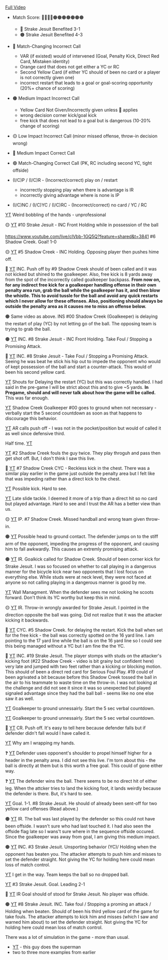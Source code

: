 [Full Video](https://www.youtube.com/live/clVbb-1GQ5Q?feature=shared)

- Match Score: 🔴🔴🔴🔴🟠🟠🟠🟠🟠🟠🟠
  - 🔴 Strake Jesuit Benefited 3-1
  - 🟠 Strake Jesuit Benefited 4-3

- 🔴 Match-Changing Incorrect Call
  - VAR (if existed) would of intervened (Goal, Penalty Kick, Direct Red Card, Mistaken identity)
  - Orange card that does not get either a YC or RC
  - Second Yellow Card (if either YC should of been no card or a player is not correctly given one)
  - incorrect restart that leads to a goal or goal-scoring opportunity (20%+ chance of scoring)
- 🟠 Medium Impact Incorrect Call
  - Yellow Card Not Given/Incorrectly given unless 🔴 applies
  - wrong decision corner kick/goal kick
  - free kick that does not lead to a goal but is dangerous (10-20% change of scoring)
- 🟡 Low Impact Incorrect Call (minor missed offense, throw-in decision wrong)
- 🔵 Medium Impact Correct Call
- 🟢 Match-Changing Correct Call (PK, RC including second YC, tight offside)


- (I/C)P / (I/C)R - (Incorrect/correct) play on / restart
  - incorrectly stopping play when there is advantage is IR
  - incorrectly giving advantage where is none is IP
- (I/C)NC / (I/C)YC / (I/C)RC - (Incorrect/correct) no card / YC / RC

[YT](https://www.youtube.com/live/clVbb-1GQ5Q?feature=shared&t=3151) Weird bobbling of the hands - unprofessional

🟡 [YT](https://www.youtube.com/live/clVbb-1GQ5Q?feature=shared&t=3439) #10 Strake Jesuit - INC Front Holding while in possession of the ball

https://www.youtube.com/live/clVbb-1GQ5Q?feature=shared&t=3841 #6 Shadow Creek. Goal! 1-0

🟡 [YT](https://www.youtube.com/live/clVbb-1GQ5Q?feature=shared&t=4085) #5 Shadow Creek - INC Holding. Opposing player then pushes hime off. 

🔴 [YT](https://www.youtube.com/live/clVbb-1GQ5Q?feature=shared&t=4465) INC. Push off by #9 Shadow Creek should of been called and it was not kicked but shined to the goalkeeper. Also, free kick is 8 yards away from the spot of the incorrectly called goalkeeper backpass. **From now on, for any indirect free kick for a goalkeeper handling offense in their own penalty area run, grab the ball while the goalkeeper has it, and then blow the whistle. This to avoid tussle for the ball and avoid any quick restarts which I never allow for these offenses. Also, positioning should always be outside the penalty area as it causes me to miss an offense below.**

🟠 Same video as above. INS #00 Shadow Creek (Goalkeeper) is delaying the restart of play (YC) by not letting go of the ball. The opposing team is trying to grab the ball. 

🟠 [YT](https://www.youtube.com/live/clVbb-1GQ5Q?feature=shared&t=4554) INC. #8 Strake Jesuit - INC Front Holding. Take Foul / Stopping a Promising Attack.

🔴 [YT](https://www.youtube.com/live/clVbb-1GQ5Q?feature=shared&t=4841) INC. #8 Strake Jesuit - Take Foul / Stopping a Promising Attack. Seeing he was beat he stick his hip out to impede the opponent who would of kept possession of the ball and start a counter-attack. This would of been his second yellow card. 

[YT](https://www.youtube.com/live/clVbb-1GQ5Q?feature=shared&t=4953) Shouts for Delaying the restart (YC) but this was correctly handled. I had said in the pre-game I will be strict about this and to give ~5 yards. **In Pregame, should and will never talk about how the game will be called.** This was far enough.

[YT](https://www.youtube.com/live/clVbb-1GQ5Q?feature=shared&t=5035) Shadow Creek Goalkeeper #00 goes to ground when not necessary - verbally start the 5 second countdown as soon as that happens to discourage this behavior.

[YT](https://www.youtube.com/live/clVbb-1GQ5Q?feature=shared&t=5050) AR calls push off - I was not in the pocket/position but would of called it as well since defensive third.

Half time. [YT](https://www.youtube.com/live/clVbb-1GQ5Q?feature=shared&t=5258)

[YT](https://www.youtube.com/live/clVbb-1GQ5Q?feature=shared&t=5935) #2 Shadow Creek fouls the guy twice. They play throguh and pass then get shot off. But, I don't think I saw this live.

🔵 [YT](https://www.youtube.com/live/clVbb-1GQ5Q?feature=shared&t=6064) #7 Shadow Creek CYC - Reckless kick in the chest. There was a similar play earlier in the game just outside the penalty area but I felt like that was impeding rather than a direct kick to the chest. 

[YT](https://www.youtube.com/live/clVbb-1GQ5Q?feature=shared&t=6134) Possible kick. Hard to see.

[YT](https://www.youtube.com/live/clVbb-1GQ5Q?feature=shared&t=6247) Late slide tackle. I deemed it more of a trip than a direct hit so no card but played advantage. Hard to see and I trust the AR has a better view than us.

🟡 [YT](https://www.youtube.com/live/clVbb-1GQ5Q?feature=shared&t=6257) IP. #7 Shadow Creek. Missed handball and wrong team given throw-in.

🟠 [YT](https://www.youtube.com/live/clVbb-1GQ5Q?feature=shared&t=6491) Possible head to ground contact. The defender jumps on to the stiff arm of the opponent, impeding the progress of the opponent, and causing him to fall awkwardly. This causes an extremly promising attack.

🟠 [YT](https://www.youtube.com/live/clVbb-1GQ5Q?feature=shared&t=6529) IR. Goalkick called for Shadow Creek. Should of been corner kick for Strake Jesuit. I was so focused on whether to call playing in a dangerous manner for the bicycle kick near two opponents that I lost focus on everything else. While studs were at neck level, they were not faced at anyone so not calling playing in a dangerous manner is good by me.

[YT](https://www.youtube.com/live/clVbb-1GQ5Q?feature=shared&t=6600) Wall Managment. When the defender sees me not looking he scoots forward. Don't think its YC worthy but keep this in mind.

🟡 [YT](https://www.youtube.com/live/clVbb-1GQ5Q?feature=shared&t=6641) IR. Throw-in wrongly awarded for Strake Jesuit. I pointed in the direction opposite the ball was going. Did not realize that it was the attacker kicking it backwards. 

🔵 [YT](https://www.youtube.com/live/clVbb-1GQ5Q?feature=shared&t=6655) CYC. #5 Shadow Creek. for delaying the restart. Kick the ball when set for the free kick - the ball was correctly spotted on the 16 yard line. I am pointing to the 17 yard line while the ball is on the 16 yard line so I could see this being managed without a YC but I am fine the the YC.

🔴 [YT](https://www.youtube.com/live/clVbb-1GQ5Q?feature=shared&t=6856) INC. #19 Strake Jesuit. The player stomps with studs on the attacker's kicking foot (#22 Shadow Creek - video is bit grainy but confident here) very late and jumped with two feet rather than a kicking or blocking motion. This should of been a direct red card for Serious Foul Play. #19 could of been agrivated a bit because before this Shadow Creek tossed the ball in the air to his teammate to waste time on the throw-in. I was not looking at the challenge and did not see it since it was so unexpected but played signaled advantage since they had the ball ball - seems like no one else saw it as well.

[YT](https://www.youtube.com/live/clVbb-1GQ5Q?feature=shared&t=7050) Goalkeeper to ground unnessairly. Start the 5 sec verbal countdown.

[YT](https://www.youtube.com/live/clVbb-1GQ5Q?feature=shared&t=7179) Goalkeeper to ground unnessairly. Start the 5 sec verbal countdown.

🔵 [YT](https://www.youtube.com/live/clVbb-1GQ5Q?feature=shared&t=7220) CR. Push off. It's easy to tell here because defender falls but if defender didn't fall would I have called it.

[YT](https://www.youtube.com/live/clVbb-1GQ5Q?feature=shared&t=7276) Why am I wrapping my hands.

❓ [YT](https://www.youtube.com/live/clVbb-1GQ5Q?feature=shared&t=7285) Defender uses opponent's shoulder to propel himself higher for a header in the penalty area. I did not see this live. I'm torn about this - the ball is directly at them but is this worth a free goal. This could of gone either way.

❓ [YT](https://www.youtube.com/live/clVbb-1GQ5Q?feature=shared&t=7308) The defender wins the ball. There seems to be no direct hit of either leg. When the attcker tries to land the kicking foot, it lands weirdly because the defender is there. But, it's hard to see.  

[YT](https://www.youtube.com/live/clVbb-1GQ5Q?feature=shared&t=7413) Goal. 1-1. #8 Strake Jesuit. He should of already been sent-off for two yellow card offenses (Read above.)

🟠 [YT](https://www.youtube.com/live/clVbb-1GQ5Q?feature=shared&t=7512) IR. The ball was last played by the defender so this could not have been offside. I wasn't sure who had last touched it. I had also seen the offside flag late so I wans't sure where in the sequence offside occured. Since the goalkeeper was away from goal, I am giving this medium impact.

🟠 [YT](https://www.youtube.com/live/clVbb-1GQ5Q?feature=shared&t=7646) INC. #3 Strake Jesuit. Unsporting behavior (YC)/ Holding when the opponent has beaten you. The attacker attempts to push him and misses to set the defender straight. Not giving the YC for holding here could mean loss of match control.

[YT](https://www.youtube.com/live/clVbb-1GQ5Q?feature=shared&t=7961) I get in the way. Team keeps the ball so no dropped ball. 

[YT](https://www.youtube.com/live/clVbb-1GQ5Q?feature=shared&t=8023) #3 Strake Jesuit. Goal. Leading 2-1

🔴 [YT](https://www.youtube.com/live/clVbb-1GQ5Q?feature=shared&t=8168) IR Goal should of stood for Strake Jesuit. No player was offside. 

🟠 [YT](https://www.youtube.com/live/clVbb-1GQ5Q?feature=shared&t=8241) #8 Strake Jesuit. INC. Take foul / Stopping a proming an attack / Holding when beaten. Should of been his third yellow card of the game for take fouls. The attacker attempts to kick him and misses (which I saw and warned him about) to set the defender straight. Not giving the YC for holding here could mean loss of match control.

There was a lot of simulation in the game - more than usual.
- [YT](https://www.youtube.com/live/clVbb-1GQ5Q?feature=shared&t=7817) - this guy does the superman
- two to three more examples from earlier


